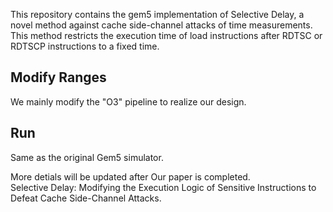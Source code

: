 This repository contains the gem5 implementation of Selective Delay, a novel method against cache side-channel attacks of time measurements. This method restricts
the execution time of load instructions after RDTSC or RDTSCP instructions to a fixed time.

Modify Ranges
----
We mainly modify the "O3" pipeline to realize our design.

Run
----
Same as the original Gem5 simulator.


More detials will be updated after Our paper is completed. <br>
Selective Delay: Modifying the Execution Logic of Sensitive Instructions to Defeat Cache Side-Channel Attacks.
